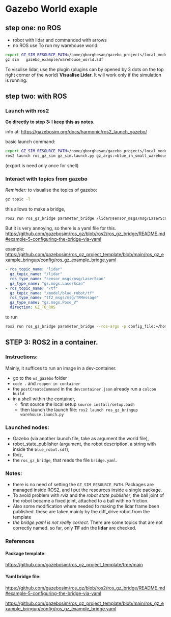# Gazebo World exaple

## step one: no ROS

- robot with lidar and commanded with arrows
- no ROS use
To run my warehouse world:

```bash
export GZ_SIM_RESOURCE_PATH=/home/gborghesan/gazebo_projects/local_models
gz sim   gazebo_example/warehouse_world.sdf

```

To visulise lidar, use the plugin (plugins can by opened by 3 dots on the top right corner of the world) __Visualise Lidar__.
It will work only if the simulation is running.

## step two: with ROS

### Launch with ros2 

__Go directly to step 3: I keep this as notes.__


info at:
https://gazebosim.org/docs/harmonic/ros2_launch_gazebo/

basic launch command:

```bash
export GZ_SIM_RESOURCE_PATH=/home/gborghesan/gazebo_projects/local_models
ros2 launch ros_gz_sim gz_sim.launch.py gz_args:=blue_in_small_warehouse.sdf
```
(export is need only once for shell)


### Interact with topics from gazebo

_Reminder:_ to visualise the topics of gazebo:
```bash
gz topic -l
```
this allows to make a bridge, 

```bash
ros2 run ros_gz_bridge parameter_bridge /lidar@sensor_msgs/msg/LaserScan@gz.msgs.LaserScan
```

But it is very annoying, so there is a yaml file for this.
https://github.com/gazebosim/ros_gz/blob/ros2/ros_gz_bridge/README.md#example-5-configuring-the-bridge-via-yaml

example:
https://github.com/gazebosim/ros_gz_project_template/blob/main/ros_gz_example_bringup/config/ros_gz_example_bridge.yaml


```yaml
- ros_topic_name: "lidar"
  gz_topic_name: "/lidar"
  ros_type_name: "sensor_msgs/msg/LaserScan"
  gz_type_name: "gz.msgs.LaserScan"
- ros_topic_name: "/tf"
  gz_topic_name: "/model/blue_robot/tf"
  ros_type_name: "tf2_msgs/msg/TFMessage"
  gz_type_name: "gz.msgs.Pose_V"
  direction: GZ_TO_ROS
```
to run
```bash
ros2 run ros_gz_bridge parameter_bridge --ros-args -p config_file:=/home/gborghesan/gazebo_projects/gazebo_example/bridge.yaml
```




## STEP 3: ROS2 in a container.
### Instructions:
Mainly, it suffices to run an image in a dev-container.

- go to the `ws_gazebo` folder
- `code .` and `reopen in container` 
- the `postCreateCommand` in the `devcontainer.json` already run a `colcon build`
- in a shell within the container, 
  - first source the local setup `source install/setup.bash`
  - then launch the launch file: `ros2 launch ros_gz_bringup warehouse.launch.py`

### Launched nodes:

- Gazebo (via another launch file, take as argument the world file),
- robot_state_publisher (argument, the robot description, a string with inside the `blue_robot.sdf`),
- Rviz,
- the `ros_gz_bridge`, that reads the file `bridge.yaml`.

### Notes:
- there is no need of setting the `GZ_SIM_RESOURCE_PATH`. Packages are managed inside ROS2, and i put the resources inside a single package.
- To avoid problem with _rviz_ and the _robot state publisher_, the ball joint of the robot became a fixed joint, attached to a ball with no friction.
- Also some modification where needed fo making the lidar frame been published. these are taken mainly by the diff_drive robot from the template
- _the bridge.yaml is not really correct_. There are some topics that are not correctly named. so far, only __TF__ adn the __lidar__ are checked.



### References

#### Package template: 
https://github.com/gazebosim/ros_gz_project_template/tree/main

#### Yaml bridge file:

https://github.com/gazebosim/ros_gz/blob/ros2/ros_gz_bridge/README.md#example-5-configuring-the-bridge-via-yaml


https://github.com/gazebosim/ros_gz_project_template/blob/main/ros_gz_example_bringup/config/ros_gz_example_bridge.yaml
